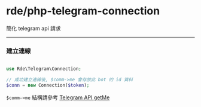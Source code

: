 # rde/php-telegram-connection

簡化 telegram api 請求

---

### 建立連線

```php

use Rde\Telegram\Connection;

// 成功建立連線後, $comm->me 會存放此 bot 的 id 資料
$conn = new Connection($token);

```

`$comm->me` 結構請參考 [Telegram API getMe]

[Telegram API getMe]:https://core.telegram.org/bots/api#getme